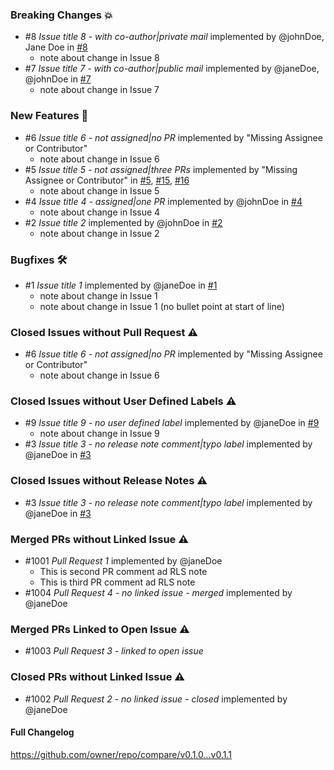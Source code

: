 ### Breaking Changes 💥
- #8 _Issue title 8 - with co-author|private mail_ implemented by @johnDoe, Jane Doe in [#8](link-to-pr-8)
  - note about change in Issue 8
- #7 _Issue title 7 - with co-author|public mail_ implemented by @janeDoe, @johnDoe in [#7](link-to-pr-7)
  - note about change in Issue 7


### New Features 🎉
- #6 _Issue title 6 - not assigned|no PR_ implemented by "Missing Assignee or Contributor"
  - note about change in Issue 6
- #5 _Issue title 5 - not assigned|three PRs_ implemented by "Missing Assignee or Contributor" in [#5](link-to-pr-5), [#15](link-to-pr-15), [#16](link-to-pr-16)
  - note about change in Issue 5
- #4 _Issue title 4 - assigned|one PR_ implemented by @johnDoe in [#4](link-to-pr-4)
  - note about change in Issue 4
- #2 _Issue title 2_ implemented by @johnDoe in [#2](link-to-pr-2)
  - note about change in Issue 2


### Bugfixes 🛠
- #1 _Issue title 1_ implemented by @janeDoe in [#1](link-to-pr-1)
  - note about change in Issue 1
  - note about change in Issue 1 (no bullet point at start of line)


### Closed Issues without Pull Request ⚠️
- #6 _Issue title 6 - not assigned|no PR_ implemented by "Missing Assignee or Contributor"
  - note about change in Issue 6


### Closed Issues without User Defined Labels ⚠️
- #9 _Issue title 9 - no user defined label_ implemented by @janeDoe in [#9](link-to-pr-9)
  - note about change in Issue 9
- #3 _Issue title 3 - no release note comment|typo label_ implemented by @janeDoe in [#3](link-to-pr-3)


### Closed Issues without Release Notes ⚠️
- #3 _Issue title 3 - no release note comment|typo label_ implemented by @janeDoe in [#3](link-to-pr-3)


### Merged PRs without Linked Issue ⚠️
- #1001 _Pull Request 1_ implemented by @janeDoe
  - This is second PR comment ad RLS note
  - This is third PR comment ad RLS note
- #1004 _Pull Request 4 - no linked issue - merged_ implemented by @janeDoe


### Merged PRs Linked to Open Issue ⚠️
- #1003 _Pull Request 3 - linked to open issue_


### Closed PRs without Linked Issue ⚠️
- #1002 _Pull Request 2 - no linked issue - closed_ implemented by @janeDoe


#### Full Changelog
https://github.com/owner/repo/compare/v0.1.0...v0.1.1